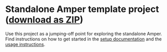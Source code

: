 # Standalone Amper template project ([download as ZIP](https://hoover.fly.dev/download-zip/repo?user=JetBrains&name=amper&branch=HEAD&path=/misc/new-project-template))

Use this project as a jumping-off point for exploring the standalone Amper.
Find instructions on how to get started in the [setup documentation](../../docs/Setup.md) and the [usage instructions](../../docs/Usage.md#using-amper-from-the-command-line).
